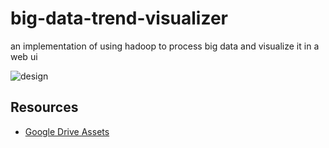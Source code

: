 # big-data-trend-visualizer
an implementation of using hadoop to process big data and visualize it in a web ui

![design](https://docs.google.com/drawings/d/e/2PACX-1vRg5tLiMZQMVOzlVNXohsZ4fYRICpZPz2uCeUSxUwCrHvEfHw_jsEnCTbVxwTIrlL2DLpt2rN6OAdJ5/pub?w=2077&h=1553)

## Resources
- [Google Drive Assets](https://drive.google.com/open?id=1LiMbmS4jtuIU6pJq253PPsLLYdJVAwwY)
